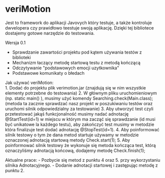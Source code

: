 # veriMotion
Jest to framework do aplikacji Javovych który testuje, a także kontroluje dwvelopera czy prawidłowo teestuje swoją aplikację. Dzięki tej bibliotece dostajemy gotowe narzędzie do testowania.

Wersja 0.1
  - Sprawdzanie zawartości projektu pod kątem używania testów z biblioteki
  - Mechanizm łaczący metodę startową testu z metodą kończącą
  - Odczytywanie "podstawowych emocji uzytkownika" 
  - Podstawowe komunikaty o błedach
  
  Jak używać veriMotion:    
    1.  Dodać do projektu plik verimotion.jar (znajdują się w nim wszystkie elementy potrzebne do testowania)
    2.  W głównym pliku uruchomieniowym (np. static main() ), musimy użyć komendy Searching.check(Main.class); (metoda ta zacznie sprawdzać nasz projekt w poszukiwaniu testów oraz uruchomi silnik odpowiedzialny za testowanie)
    3.  Aby utworzyć test czyli przetestować jakąś funkcjonalność musimy nadać adnotację @StartTest(id=1) w miejscu w którym ma zacząć się sprawdzanie (id musi być unikatowe la każdego testu), aby zakończyć test musimy w metodzie która finalizuje test dodać adnotację @StopTest(id=1).
    4.  Aby poinformować silnik testowy o tym że dana metod startuje używamy w metodzie oznaczonej adnotacją startową metody Check.start(1);
    5.  Aby poinformować silnik testowy że wykonuje się metoda kończąca test, którą oznaczyliśmy adnotacją końcową, dodajemy metodę Check.finish(1);
  
  Aktualne prace:
    - Pozbycie się metod z punktu 4 oraz 5. przy wykorzystaniu silnika Adnotacyjnego.
    - Dodanie adnotacji startowej i zastępując metodę z punktu 2.
  
